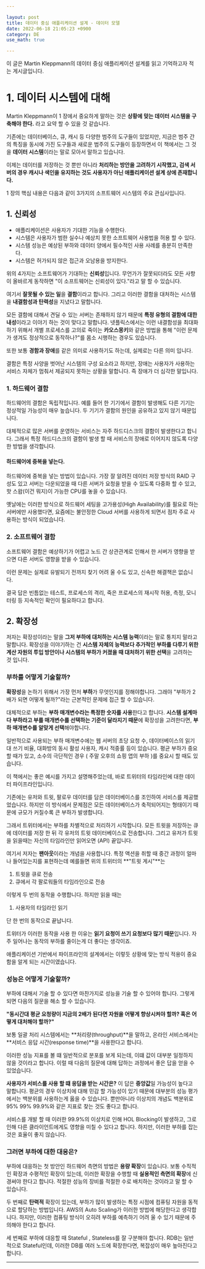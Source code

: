 ```yaml
---

layout: post
title: 데이터 중심 애플리케이션 설계 - 데이터 모델
date: 2022-06-18 21:05:23 +0900
category: DE
use_math: true

---
```


이 글은 Martin Kleppmann의 데이터 중심 애플리케이션 설계를 읽고 기억하고자 적는 게시글입니다.

# 1. 데이터 시스템에 대해

Martin Kleppmann이 1 장에서 중요하게 말하는 것은 **상황에 맞는 데이터 시스템을 구축해야 한다.** 라고 요약 할 수 있을 것 같습니다. 

기존에는 데이터베이스, 큐, 캐시 등 다양한 범주의 도구들이 있었지만, 지금은 범주 간의 특징을 동시에 가진 도구들과 새로운 범주의 도구들이 등장하면서 이 책에서는 그 것을 **데이터 시스템**이라는 말로 모아서 말하고 있습니다.

이제는 데이터를 저장하는 것 뿐만 아니라 **처리하는 방안을 고려하기 시작했고, 검색 서버의 경우 캐시나 색인을 유지하는 것도 사용자가 아닌 애플리케이션 설계 상에 존재합니다.**

1 장의 핵심 내용은 다음과 같이 3가지의 소프트웨어 시스템의 주요 관심사입니다.

## 1. 신뢰성

- 애플리케이션은 사용자가 기대한 기능을 수행한다.
- 시스템은 사용자가 범한 실수나 예상치 못한 소프트웨어 사용법을 허용 할 수 있다.
- 시스템 성능은 예상된 부하와 데이터 양에서 필수적인 사용 사례를 충분히 만족한다.
- 시스템은 허가되지 않은 접근과 오남용을 방지한다.

위의 4가지는 소프트웨어가 기대하는 **신뢰성**입니다. 무언가가 잘못되더라도 모든 사항이 올바르게 동작하면 "이 소프트웨어는 신뢰성이 있다."라고 말 할 수 있습니다.

여기서 **잘못될 수 있는 일**을 **결함**이라고 합니다. 그리고 이러한 결함을 대처하는 시스템을 **내결함성과 탄력성**을 지녔다고 말합니다.

모든 결함에 대해서 견딜 수 있는 서버는 존재하지 않기 때문에 **특정 유형의 결함에 대한 내성**이라고 이야기 하는 것이 맞다고 말합니다. 넷플릭스에서는 이런 내결함성을 최대화하기 위해서 개별 프로세스를 고의로 죽이는 **카오스몽키**와 같은 방법을 통해 "이런 문제가 생겨도 정상적으로 동작하나?"를 몸소 시행하는 경우도 있습니다.

또한 보통 **경함과 장애**를 같은 의미로 사용하기도 하는데, 실제로는 다른 의미 입니다.

결함은 특정 사양을 벗어난 시스템의 구성 요소라고 하지만, 장애는 사용자가 사용하는 서비스 자체가 멈춰서 제공되지 못하는 상황을 말합니다. 즉 장애가 더 심각한 말입니다.

### 1. 하드웨어 결함

하드웨어의 결함은 독립적입니다. 예를 들어 한 기기에서 결함이 발생해도 다른 기기는 정상적일 가능성이 매우 높습니다. 두 기기가 결함의 원인을 공유하고 있지 않기 때문입니다.

대체적으로 많은 서버를 운영하는 서비스는 자주 하드디스크의 결함이 발생한다고 합니다. 그래서 특정 하드디스크의 결함이 발생 할 때 서비스의 장애로 이어지지 않도록 다양한 방법을 생각합니다.

#### 하드웨어에 중복을 넣는다.

하드웨어에 중복을 넣는 방법이 있습니다. 가장 잘 알려진 데이터 저장 방식의 RAID 구성도 있고 서버는 다운되었을 때 다른 서버가 요청을 받을 수 있도록 다중화 할 수 있고, 핫 스왑(이건 뭐지)이 가능한 CPU를 놓을 수 있습니다.

옛날에는 이러한 방식으로 하드웨어 세팅을 고가용성(High Availability)를 필요로 하는 서버에만 사용했다면, 요즘에는 불안정한 Cloud 서버를 사용하게 되면서 점차 주로 사용하는 방식이 되었습니다.

### 2. 소프트웨어 결함

소프트웨어 결함은 예상하기가 어렵고 노드 간 상관관계로 인해서 한 서버가 영향을 받으면 다른 서버도 영향을 받을 수 있습니다.

이런 문제는 실제로 유발되기 전까지 찾기 어려 울 수도 있고, 신속한 해결책은 없습니다.

결국 답은 빈틈없는 테스트, 프로세스의 격리, 죽은 프로세스의 재시작 허용, 측정, 모니터링 등 지속적인 확인이 필요하다고 합니다.

## 2. 확장성

저자는 확장성이라는 말을 **그저 부하에 대처하는 시스템 능력**이라는 말로 퉁치지 말라고 말합니다. 확장성을 이야기하는 건 **시스템 자체의 능력보다 추가적인 부하를 다루기 위한 계산 자원의 투입 방안이나 시스템의 부하가 커졌을 때 대처하기 위한 선택**을 고려하는 것 입니다.

### 부하를 어떻게 기술할까?

**확장성**을 논하기 위해서 가장 먼저 **부하**가 무엇인지를 정해야합니다. 그래야 "부하가 2배가 되면 어떻게 될까?"라는 근본적인 문제에 접근 할 수 있습니다.

대체적으로 부하는 **부하 매개변수라는 특정한 숫자를 사용**한다고 합니다. **시스템 설계마다 부하라고 부를 매개변수를 선택하는 기준이 달라지기 때문**에 확장성을 고려한다면, **부하 매개변수를 알맞게 선택**해야합니다.

일반적으로 사용되는 부하 매개변수에는 웹 서버의 초당 요청 수, 데이터베이스의 읽기 대 쓰기 비율, 대화방의 동시 활성 사용자, 캐시 적중률 등이 있습니다. 평균 부하가 중요 할 때가 있고, 소수의 극단적인 경우 ( 주말 오후의 쇼핑 앱의 부하 )를 중요시 할 때도 있습니다.

이 책에서는 좋은 예시를 가지고 설명해주었는데, 바로 트위터의 타임라인에 대한 데이터 파이프라인입니다.

기존에는 유저와 트윗, 팔로우 데이터를 담은 데이터베이스를 조인하여 서비스를 제공했었습니다. 하지만 이 방식에서 문제점은 모든 데이터베이스가 축적되어지는 형태이기 때문에 규모가 커질수록 큰 부하가 발생합니다.

그래서 트위터에서는 부하를 차별적으로 처리하기 시작합니다. 모든 트윗을 저장하는 큐에 데이터를 저장 한 뒤 각 유저의 트윗 데이터베이스로 전송합니다. 그리고 유저가 트윗을 읽을때는 자신의 타임라인만 읽어오면 (API) 끝입니다.

여기서 저자는 **팬아웃**이라는 개념을 사용합니다. 특정 액션을 취할 때 중간 과정이 얼마나 들어있는지를 표현하는데 예를들면 위의 트위터의 **"트윗 게시"**는 

1. 트윗을 큐로 전송
2. 큐에서 각 팔로워들의 타임라인으로 전송

이렇게 두 번의 동작을 수행합니다. 하지만 읽을 때는

1. 사용자의 타임라인 읽기

단 한 번의 동작으로 끝납니다.

트위터가 이러한 동작을 사용 한 이유는 **읽기 요청이 쓰기 요청보다 많기 때문**입니다. 자주 일어나는 동작의 부하를 줄이는게 더 좋다는 생각이죠.

애플리케이션 기반에서 파이프라인의 설계에서는 이렇듯 상황에 맞는 방식 적용이 중요함을 알게 되는 시간이였습니다.

### 성능은 어떻게 기술할까?

부하에 대해서 기술 할 수 있다면 마찬가지로 성능을 기술 할 수 있어야 합니다. 그렇게 되면 다음의 질문을 해소 할 수 있습니다.

**"동시간대 평균 요청량이 지금의 2배가 된다면 자원을 어떻게 향상시켜야 할까? 혹은 어떻게 대처해야 할까?"**

보통 일괄 처리 시스템에서는 **처리량(throughput)**을 말하고, 온라인 서비스에서는 **서비스 응답 시간(response time)**을 사용한다고 합니다.

이러한 성능 지표를 볼 떄 일반적으로 분포를 보게 되는데, 이떄 값이 대부분 일정하지 않을 것이라고 합니다. 이럴 때 다음의 질문에 대해 답하는 과정에서 좋은 답을 얻을 수 있었습니다.

**사용자가 서비스를 사용 할 떄 응답을 받는 시간은?** 이 답은 **중앙값**일 가능성이 높다고 말합니다. 평균의 경우 이상치에 대해 민감 할 가능성이 있기 때문에 대부분의 성능 평가에서는 백분위를 사용하는게 옳을 수 있습니다. 뿐만아니라 이상치의 개념도 백분위로 95% 99% 99.9%와 같은 지표로 찾는 것도 좋다고 합니다.

서비스를 개발 할 때 이러한 99.9%의 이상치로 인해 HOL Blocking이 발생하고, 그로인해 다른 클라이언트에게도 영향을 미칠 수 있다고 합니다. 하지만, 이러한 부하를 잡는 것은 효율이 좋지 않습니다.

### 그러면 부하에 대한 대응은?

부하에 대응하는 첫 방안인 하드웨어 측면의 방법은 **용량 확장**이 있습니다. 보통 수직적인 확장과 수평적인 확장이 있는데, 이러한 확장을 수행할 때 **실용적인 측면의 확장**에 신경써야 한다고 합니다. 적절한 성능의 장비를 적절한 수로 배치하는 것이라고 말 할 수 있습니다.

두 번째로 **탄력적** 확장이 있는데, 부하가 많이 발생하는 특정 시점에 컴퓨팅 자원을 동적으로 할당하는 방법입니다. AWS의 Auto Scaling가 이러한 방법에 해당한다고 생각합니다. 하지만, 이러한 컴퓨팅 방식이 오히려 부하를 예측하기 어려 울 수 있기 때문에 주의해야 한다고 합니다.

세 번째로 부하에 대응할 때 Stateful , Stateless를 잘 구분해야 합니다. RDB는 일반적으로 Stateful인데, 이러한 DB를 여러 노드에 확장한다면, 복잡성이 매우 높아진다고 합니다.

---




